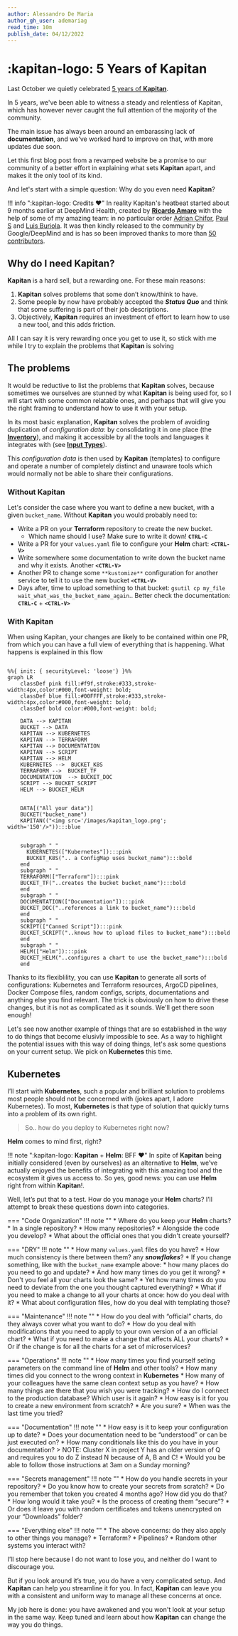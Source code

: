 ```yaml
---
author: Alessandro De Maria
author_gh_user: ademariag
read_time: 10m
publish_date: 04/12/2022
---
```


# :kapitan-logo: **5 Years** of **Kapitan**

Last October we quietly celebrated [5 years of **Kapitan**](https://github.com/kapicorp/kapitan/releases/tag/v0.9.14).

In 5 years, we've been able to witness a steady and relentless of Kapitan, which has however never caught the full attention of the majority of the community.

The main issue has always been around an embarassing lack of **documentation**, and we've worked hard to improve on that, with more updates due soon.

Let this first blog post from a revamped website be a promise to our community of a better effort in explaining what sets **Kapitan** apart, and makes it the only tool of its kind.

And let's start with a simple question: Why do you even need **Kapitan**?

!!! info ":kapitan-logo: Credits  :heart:"
        In reality Kapitan's heatbeat started about 9 months earlier at DeepMind Health, created by [**Ricardo Amaro**](https://github.com/ramaro) with the help of some of my amazing team: in no particular order [Adrian Chifor](https://github.com/adrianchifor), [Paul S](https://github.com/uberspot) and [Luis Buriola](https://github.com/gburiola). It was then kindly released to the community by Google/DeepMind and is has so been improved thanks to more than [50 contributors](https://github.com/kapicorp/kapitan/graphs/contributors).

## Why do I need **Kapitan**?

**Kapitan** is a hard sell, but a rewarding one. For these main reasons:

1. **Kapitan** solves problems that some don’t know/think to have.
2. Some people by now have probably accepted the ***Status Quo*** and think that some suffering is part of their job descriptions.
3. Objectively, **Kapitan** requires an investment of effort to learn how to use a new tool, and this adds friction.

All I can say it is very rewarding once you get to use it, so stick with me while I try to explain the problems that **Kapitan** is solving

## The problems

It would be reductive to list the problems that **Kapitan** solves, because sometimes we ourselves are stunned by what **Kapitan** is being used for, so I will start with some common relatable ones, and perhaps that will give you the right framing to understand how to use it with your setup.

In its most basic explanation, **Kapitan** solves the problem of avoiding duplication of *configuration data*: by consolidating it in one place (the [**Inventory**](/inventory.md)), and making it accessible by all the tools and languages it integrates with (see [**Input Types**](/kapitan_overview.md#input-types)).

This *configuration data* is then used by **Kapitan** (templates) to configure and operate a number of completely distinct and unaware tools which would normally not be able to share their configurations.

### Without **Kapitan**

Let's consider the case where you want to define a new bucket, with a given `bucket_name`. Without **Kapitan** you would probably need to:

* Write a PR on your **Terraform** repository to create the new bucket.
  * Which name should I use? Make sure to write it down! **`CTRL-C`**
* Write a PR for your `values.yaml` file to configure your **Helm** chart: **`<CTRL-V>`**
* Write somewhere some documentation to write down the bucket name and why it exists. Another **`<CTRL-V>`**
* Another PR to change some `**kustomize**` configuration for another service to tell it to use the new bucket **`<CTRL-V>`**
* Days after, time to upload something to that bucket: `gsutil cp my_file wait_what_was_the_bucket_name_again`.. Better check the documentation: **`CTRL-C`** + **`<CTRL-V>`**


### With **Kapitan**

When using Kapitan, your changes are likely to be contained within one PR, from which you can have a full view of everything that is happening. What happens is explained in this flow

```mermaid

%%{ init: { securityLevel: 'loose'} }%%
graph LR
    classDef pink fill:#f9f,stroke:#333,stroke-width:4px,color:#000,font-weight: bold;
    classDef blue fill:#00FFFF,stroke:#333,stroke-width:4px,color:#000,font-weight: bold;
    classDef bold color:#000,font-weight: bold;

    DATA --> KAPITAN
    BUCKET --> DATA
    KAPITAN --> KUBERNETES
    KAPITAN --> TERRAFORM
    KAPITAN --> DOCUMENTATION
    KAPITAN --> SCRIPT
    KAPITAN --> HELM
    KUBERNETES -->  BUCKET_K8S
    TERRAFORM -->  BUCKET_TF
    DOCUMENTATION  --> BUCKET_DOC
    SCRIPT --> BUCKET_SCRIPT
    HELM --> BUCKET_HELM


    DATA[("All your data")]
    BUCKET("bucket_name")
    KAPITAN(("<img src='/images/kapitan_logo.png'; width='150'/>")):::blue


    subgraph " "
      KUBERNETES(["Kubernetes"]):::pink
      BUCKET_K8S(".. a ConfigMap uses bucket_name"):::bold
    end
    subgraph " "
    TERRAFORM(["Terraform"]):::pink
    BUCKET_TF("..creates the bucket bucket_name"):::bold
    end
    subgraph " "
    DOCUMENTATION(["Documentation"]):::pink
    BUCKET_DOC("..references a link to bucket_name"):::bold
    end
    subgraph " "
    SCRIPT(["Canned Script"]):::pink
    BUCKET_SCRIPT("..knows how to upload files to bucket_name"):::bold
    end
    subgraph " "
    HELM(["Helm"]):::pink
    BUCKET_HELM("..configures a chart to use the bucket_name"):::bold
    end
```

Thanks to its flexiblility, you can use **Kapitan** to generate all sorts of configurations: Kubernetes and Terraform resources, ArgoCD pipelines, Docker Compose files, random configs, scripts, documentations and anything else you find relevant.
The trick is obviously on how to drive these changes, but it is not as complicated as it sounds. We'll get there soon enough!


Let's see now another example of things that are so established in the way to do things that become elusivly impossible to see. As a way to highlight the potential issues with this way of doing things, let's ask some questions on your current setup. We pick on **Kubernetes** this time.

## Kubernetes

I’ll start with **Kubernetes**, such a popular and brilliant solution to problems most people should not be concerned with (jokes apart, I adore Kubernetes).
To most, **Kubernetes** is that type of solution that quickly turns into a problem of its own right.

> So.. how do you deploy to Kubernetes right now?

**Helm** comes to mind first, right?

!!! note ":kapitan-logo: **Kapitan** + **Helm**: BFF :heart:"
    In spite of **Kapitan** being initially considered (even by ourselves) as an alternative to **Helm**, we’ve actually enjoyed the benefits of integrating with this amazing tool and the ecosystem it gives us access to. So yes, good news: you can use **Helm** right from within **Kapitan**!.

Well, let’s put that to a test. How do you manage your **Helm** charts? I’ll attempt to break these questions down into categories.

=== "Code Organization"
    !!! note ""
         * Where do you keep your **Helm** charts?
             * In a single repository?
             * How many repositories?
             * Alongside the code you develop?
         * What about the official ones that you didn't create yourself?

=== "DRY"
    !!! note ""
         * How many `values.yaml` files do you have?
         * How much consistency is there between them? any ***snowflakes***?
         * If you change something, like with the `bucket_name` example above:
             * how many places do you need to go and update?
             * And how many times do you get it wrong?
         * Don't you feel all your charts look the same?
             * Yet how many times do you need to deviate from the one you thought captured everything?
             * What if you need to make a change to all your charts at once: how do you deal with it?
         * What about configuration files, how do you deal with templating those?

=== "Maintenance"
    !!! note ""
          * How do you deal with “official” charts, do they always cover what you want to do?
          * How do you deal with modifications that you need to apply to your own version of a an official chart?
          * What if you need to make a change that affects ALL your charts?
          * Or if the change is for all the charts for a set of microservices?

=== "Operations"
    !!! note ""
         * How many times you find yourself seting parameters on the command line of **Helm** and other tools?
         * How many times did you connect to the wrong context in **Kubernetes**
         * How many of your colleagues have the same clean context setup as you have?
         * How many things are there that you wish you were tracking?
         * How do I connect to the production database? Which user is it again?
         * How easy is it for you to create a new environment from scratch?
             * Are you sure?
             * When was the last time you tried?

=== "Documentation"
    !!! note ""
          * How easy is it to keep your configuration up to date?
          * Does your documentation need to be “understood” or can be just executed on?
            * How many conditionals like this do you have in your documentation?
            > NOTE: Cluster X in project Y has an older version of Q and requires you to do Z instead N because of A, B and C!
          * Would you be able to follow those instructions at 3am on a Sunday morning?

=== "Secrets management"
    !!! note ""
         * How do you handle secrets in your repository?
         * Do you know how to create your secrets from scratch?
         * Do you remember that token you created 4 months ago? How did you do that?
         * How long would it take you?
         * Is the process of creating them “secure”?
             * Or does it leave you with random certificates and tokens unencrypted on your “Downloads” folder?

=== "Everything else"
    !!! note ""
          * The above concerns: do they also apply to other things you manage?
          * Terraform?
          * Pipelines?
          * Random other systems you interact with?

I’ll stop here because I do not want to lose you, and neither do I want to discourage you.

But if you look around it’s true, you do have a very complicated setup. And **Kapitan** can help you streamline it for you. In fact, **Kapitan** can leave you with a consistent and uniform way to manage all these concerns at once.

My job here is done: you have awakened and you won't look at your setup in the same way. Keep tuned and learn about how **Kapitan** can change the way you do things.
